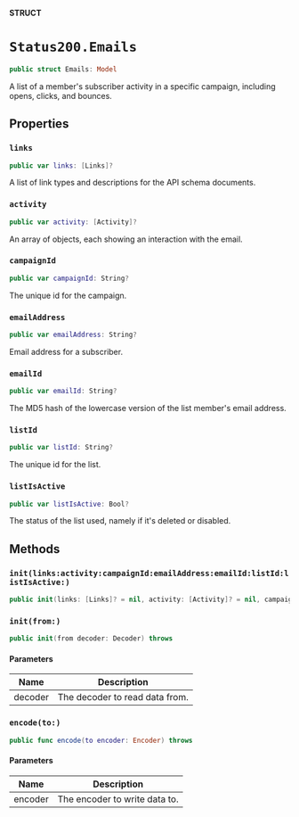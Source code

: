 **STRUCT**

# `Status200.Emails`

```swift
public struct Emails: Model
```

A list of a member's subscriber activity in a specific campaign, including opens, clicks, and bounces.

## Properties
### `links`

```swift
public var links: [Links]?
```

A list of link types and descriptions for the API schema documents.

### `activity`

```swift
public var activity: [Activity]?
```

An array of objects, each showing an interaction with the email.

### `campaignId`

```swift
public var campaignId: String?
```

The unique id for the campaign.

### `emailAddress`

```swift
public var emailAddress: String?
```

Email address for a subscriber.

### `emailId`

```swift
public var emailId: String?
```

The MD5 hash of the lowercase version of the list member's email address.

### `listId`

```swift
public var listId: String?
```

The unique id for the list.

### `listIsActive`

```swift
public var listIsActive: Bool?
```

The status of the list used, namely if it's deleted or disabled.

## Methods
### `init(links:activity:campaignId:emailAddress:emailId:listId:listIsActive:)`

```swift
public init(links: [Links]? = nil, activity: [Activity]? = nil, campaignId: String? = nil, emailAddress: String? = nil, emailId: String? = nil, listId: String? = nil, listIsActive: Bool? = nil)
```

### `init(from:)`

```swift
public init(from decoder: Decoder) throws
```

#### Parameters

| Name | Description |
| ---- | ----------- |
| decoder | The decoder to read data from. |

### `encode(to:)`

```swift
public func encode(to encoder: Encoder) throws
```

#### Parameters

| Name | Description |
| ---- | ----------- |
| encoder | The encoder to write data to. |